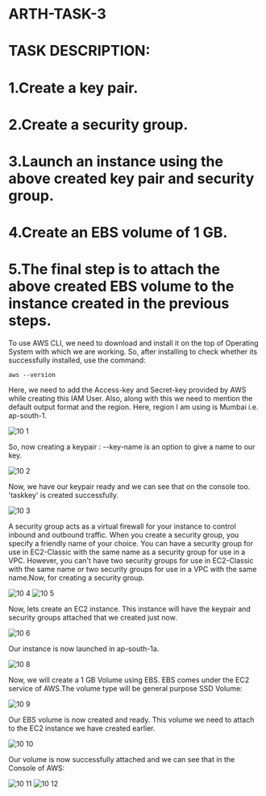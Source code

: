 # ARTH-TASK-3 
# TASK DESCRIPTION:
# 1.Create a key pair.
# 2.Create a security group.
# 3.Launch an instance using the above created key pair and security group.
# 4.Create an EBS volume of 1 GB.
# 5.The final step is to attach the above created EBS volume to the instance created in the previous steps.

To use AWS CLI, we need to download and install it on the top of Operating System with which we are working. So, after installing to check whether its successfully installed, use the command:


`` aws --version ``


Here, we need to add the Access-key and Secret-key provided by AWS while creating this IAM User. Also, along with this we need to mention the default output format and the region. Here, region I am using is Mumbai i.e. ap-south-1.

![10 1](https://user-images.githubusercontent.com/64473684/95850722-e5ecd800-0d6e-11eb-8b92-93c8d7f0b092.jpeg)

So, now creating a keypair :
--key-name is an option to give a name to our key.

![10 2](https://user-images.githubusercontent.com/64473684/95851608-17b26e80-0d70-11eb-8860-29eddb3641d4.jpeg)

Now, we have our keypair ready and we can see that on the console too. 'taskkey' is created successfully.

![10 3](https://user-images.githubusercontent.com/64473684/95851900-8a234e80-0d70-11eb-9978-fceecf5faf8b.jpeg)

A security group acts as a virtual firewall for your instance to control inbound and outbound traffic. When you create a security group, you specify a friendly name of your choice. You can have a security group for use in EC2-Classic with the same name as a security group for use in a VPC. However, you can't have two security groups for use in EC2-Classic with the same name or two security groups for use in a VPC with the same name.Now, for creating a security group.

![10 4](https://user-images.githubusercontent.com/64473684/95851920-927b8980-0d70-11eb-8020-d69ac9c6b9d7.jpeg)
![10 5](https://user-images.githubusercontent.com/64473684/95851938-97d8d400-0d70-11eb-926c-132c30d58d93.jpeg)

Now, lets create an EC2 instance. This instance will have the keypair and security groups attached that we created just now.

![10 6](https://user-images.githubusercontent.com/64473684/95851944-9d361e80-0d70-11eb-9f5f-047c00718fcc.jpeg)

Our instance is now launched in ap-south-1a.

![10 8](https://user-images.githubusercontent.com/64473684/95854404-8abde400-0d74-11eb-8157-33c69e9cba38.jpeg)


Now, we will create a 1 GB Volume using EBS. EBS comes under the EC2 service of AWS.The volume type will be general purpose SSD Volume:


![10 9](https://user-images.githubusercontent.com/64473684/95852103-d53d6180-0d70-11eb-9916-5b89814423f7.jpeg)


Our EBS volume is now created and ready. This volume we need to attach to the EC2 instance we have created earlier.

![10 10](https://user-images.githubusercontent.com/64473684/95852117-da9aac00-0d70-11eb-9ff6-6fba9c387f12.jpeg)

Our volume is now successfully attached and we can see that in the Console of AWS:

![10 11](https://user-images.githubusercontent.com/64473684/95852158-edad7c00-0d70-11eb-82e9-a6343ad47f3a.jpeg)
![10 12](https://user-images.githubusercontent.com/64473684/95852216-0453d300-0d71-11eb-880e-5665c970f97a.jpeg)


